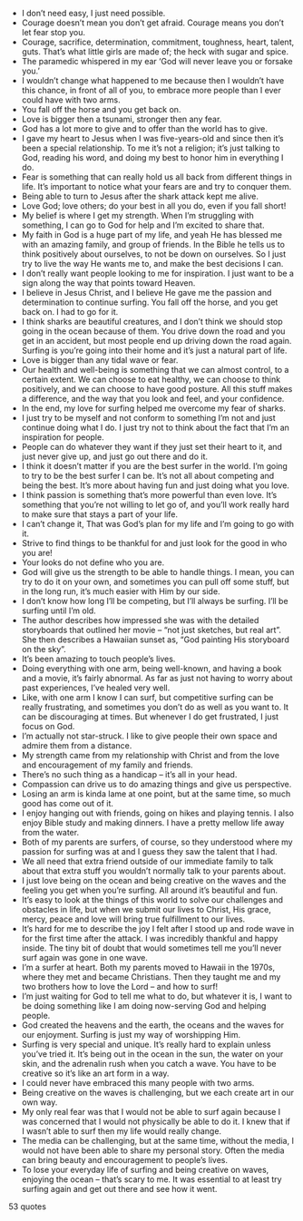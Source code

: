  - I don’t need easy, I just need possible.
 - Courage doesn’t mean you don’t get afraid. Courage means you don’t let fear stop you.
 - Courage, sacrifice, determination, commitment, toughness, heart, talent, guts. That’s what little girls are made of; the heck with sugar and spice.
 - The paramedic whispered in my ear ‘God will never leave you or forsake you.’
 - I wouldn’t change what happened to me because then I wouldn’t have this chance, in front of all of you, to embrace more people than I ever could have with two arms.
 - You fall off the horse and you get back on.
 - Love is bigger then a tsunami, stronger then any fear.
 - God has a lot more to give and to offer than the world has to give.
 - I gave my heart to Jesus when I was five-years-old and since then it’s been a special relationship. To me it’s not a religion; it’s just talking to God, reading his word, and doing my best to honor him in everything I do.
 - Fear is something that can really hold us all back from different things in life. It’s important to notice what your fears are and try to conquer them.
 - Being able to turn to Jesus after the shark attack kept me alive.
 - Love God; love others; do your best in all you do, even if you fall short!
 - My belief is where I get my strength. When I’m struggling with something, I can go to God for help and I’m excited to share that.
 - My faith in God is a huge part of my life, and yeah He has blessed me with an amazing family, and group of friends. In the Bible he tells us to think positively about ourselves, to not be down on ourselves. So I just try to live the way He wants me to, and make the best decisions I can.
 - I don’t really want people looking to me for inspiration. I just want to be a sign along the way that points toward Heaven.
 - I believe in Jesus Christ, and I believe He gave me the passion and determination to continue surfing. You fall off the horse, and you get back on. I had to go for it.
 - I think sharks are beautiful creatures, and I don’t think we should stop going in the ocean because of them. You drive down the road and you get in an accident, but most people end up driving down the road again. Surfing is you’re going into their home and it’s just a natural part of life.
 - Love is bigger than any tidal wave or fear.
 - Our health and well-being is something that we can almost control, to a certain extent. We can choose to eat healthy, we can choose to think positively, and we can choose to have good posture. All this stuff makes a difference, and the way that you look and feel, and your confidence.
 - In the end, my love for surfing helped me overcome my fear of sharks.
 - I just try to be myself and not conform to something I’m not and just continue doing what I do. I just try not to think about the fact that I’m an inspiration for people.
 - People can do whatever they want if they just set their heart to it, and just never give up, and just go out there and do it.
 - I think it doesn’t matter if you are the best surfer in the world. I’m going to try to be the best surfer I can be. It’s not all about competing and being the best. It’s more about having fun and just doing what you love.
 - I think passion is something that’s more powerful than even love. It’s something that you’re not willing to let go of, and you’ll work really hard to make sure that stays a part of your life.
 - I can’t change it, That was God’s plan for my life and I’m going to go with it.
 - Strive to find things to be thankful for and just look for the good in who you are!
 - Your looks do not define who you are.
 - God will give us the strength to be able to handle things. I mean, you can try to do it on your own, and sometimes you can pull off some stuff, but in the long run, it’s much easier with Him by our side.
 - I don’t know how long I’ll be competing, but I’ll always be surfing. I’ll be surfing until I’m old.
 - The author describes how impressed she was with the detailed storyboards that outlined her movie – “not just sketches, but real art”. She then describes a Hawaiian sunset as, “God painting His storyboard on the sky”.
 - It’s been amazing to touch people’s lives.
 - Doing everything with one arm, being well-known, and having a book and a movie, it’s fairly abnormal. As far as just not having to worry about past experiences, I’ve healed very well.
 - Like, with one arm I know I can surf, but competitive surfing can be really frustrating, and sometimes you don’t do as well as you want to. It can be discouraging at times. But whenever I do get frustrated, I just focus on God.
 - I’m actually not star-struck. I like to give people their own space and admire them from a distance.
 - My strength came from my relationship with Christ and from the love and encouragement of my family and friends.
 - There’s no such thing as a handicap – it’s all in your head.
 - Compassion can drive us to do amazing things and give us perspective.
 - Losing an arm is kinda lame at one point, but at the same time, so much good has come out of it.
 - I enjoy hanging out with friends, going on hikes and playing tennis. I also enjoy Bible study and making dinners. I have a pretty mellow life away from the water.
 - Both of my parents are surfers, of course, so they understood where my passion for surfing was at and I guess they saw the talent that I had.
 - We all need that extra friend outside of our immediate family to talk about that extra stuff you wouldn’t normally talk to your parents about.
 - I just love being on the ocean and being creative on the waves and the feeling you get when you’re surfing. All around it’s beautiful and fun.
 - It’s easy to look at the things of this world to solve our challenges and obstacles in life, but when we submit our lives to Christ, His grace, mercy, peace and love will bring true fulfillment to our lives.
 - It’s hard for me to describe the joy I felt after I stood up and rode wave in for the first time after the attack. I was incredibly thankful and happy inside. The tiny bit of doubt that would sometimes tell me you’ll never surf again was gone in one wave.
 - I’m a surfer at heart. Both my parents moved to Hawaii in the 1970s, where they met and became Christians. Then they taught me and my two brothers how to love the Lord – and how to surf!
 - I’m just waiting for God to tell me what to do, but whatever it is, I want to be doing something like I am doing now-serving God and helping people.
 - God created the heavens and the earth, the oceans and the waves for our enjoyment. Surfing is just my way of worshipping Him.
 - Surfing is very special and unique. It’s really hard to explain unless you’ve tried it. It’s being out in the ocean in the sun, the water on your skin, and the adrenalin rush when you catch a wave. You have to be creative so it’s like an art form in a way.
 - I could never have embraced this many people with two arms.
 - Being creative on the waves is challenging, but we each create art in our own way.
 - My only real fear was that I would not be able to surf again because I was concerned that I would not physically be able to do it. I knew that if I wasn’t able to surf then my life would really change.
 - The media can be challenging, but at the same time, without the media, I would not have been able to share my personal story. Often the media can bring beauty and encouragement to people’s lives.
 - To lose your everyday life of surfing and being creative on waves, enjoying the ocean – that’s scary to me. It was essential to at least try surfing again and get out there and see how it went.

53 quotes